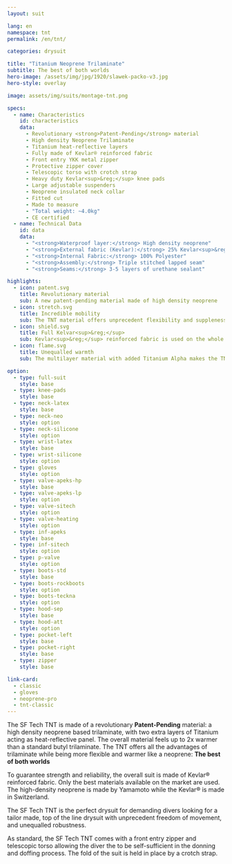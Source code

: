 ```yaml
---
layout: suit

lang: en
namespace: tnt
permalink: /en/tnt/

categories: drysuit

title: "Titanium Neoprene Trilaminate"
subtitle: The best of both worlds
hero-image: /assets/img/jpg/1920/slawek-packo-v3.jpg
hero-style: overlay

image: assets/img/suits/montage-tnt.png

specs:
  - name: Characteristics
    id: characteristics
    data:
      - Revolutionary <strong>Patent-Pending</strong> material
      - High density Neoprene Trilaminate
      - Titanium heat-reflective layers
      - Fully made of Kevlar® reinforced fabric
      - Front entry YKK metal zipper
      - Protective zipper cover
      - Telescopic torso with crotch strap
      - Heavy duty Kevlar<sup>&reg;</sup> knee pads
      - Large adjustable suspenders
      - Neoprene insulated neck collar
      - Fitted cut
      - Made to measure
      - "Total weight: ~4.0kg"
      - CE certified
  - name: Technical Data
    id: data
    data:
      - "<strong>Waterproof layer:</strong> High density neoprene"
      - "<strong>External fabric (Kevlar):</strong> 25% Kevlar<sup>&reg;</sup> / 75% Nylon"
      - "<strong>Internal Fabric:</strong> 100% Polyester"
      - "<strong>Assembly:</strong> Triple stitched lapped seam"
      - "<strong>Seams:</strong> 3-5 layers of urethane sealant"

highlights:
  - icon: patent.svg
    title: Revolutionary material
    sub: A new patent-pending material made of high density neoprene
  - icon: stretch.svg
    title: Incredible mobility
    sub: The TNT material offers unprecedent flexibility and suppleness
  - icon: shield.svg
    title: Full Kelvar<sup>&reg;</sup>
    sub: Kevlar<sup>&reg;</sup> reinforced fabric is used on the whole suit, making it incredibly resistant
  - icon: flame.svg
    title: Unequalled warmth
    sub: The multilayer material with added Titanium Alpha makes the TNT up to 2x warmer than a conventional trilam

option:
  - type: full-suit
    style: base
  - type: knee-pads
    style: base
  - type: neck-latex
    style: base
  - type: neck-neo
    style: option
  - type: neck-silicone
    style: option
  - type: wrist-latex
    style: base
  - type: wrist-silicone
    style: option
  - type: gloves
    style: option
  - type: valve-apeks-hp
    style: base
  - type: valve-apeks-lp
    style: option
  - type: valve-sitech
    style: option
  - type: valve-heating
    style: option
  - type: inf-apeks
    style: base
  - type: inf-sitech
    style: option
  - type: p-valve
    style: option
  - type: boots-std
    style: base
  - type: boots-rockboots
    style: option
  - type: boots-teckna
    style: option
  - type: hood-sep
    style: base
  - type: hood-att
    style: option
  - type: pocket-left
    style: base
  - type: pocket-right
    style: base
  - type: zipper
    style: base

link-card:
  - classic
  - gloves
  - neoprene-pro
  - tnt-classic
---
```

The SF Tech TNT is made of a revolutionary <strong>Patent-Pending</strong> material: a high density neoprene based trilaminate, with two extra layers of Titanium acting as heat-reflective panel. The overall material feels up to 2x warmer than a standard butyl trilaminate.
The TNT offers all the advantages of trilaminate while being more flexible and warmer like a neoprene: <strong>The best of both worlds</strong>

To guarantee strength and reliability, the overall suit is made of Kevlar® reinforced fabric. Only the best materials available on the market are used. The high-density neoprene is made by Yamamoto while the Kevlar® is made in Switzerland. 

The SF Tech TNT is the perfect drysuit for demanding divers looking for a tailor made, top of the line drysuit with unprecedent freedom of movement, and unequalled robustness.

As standard, the SF Tech TNT comes with a front entry zipper and telescopic torso allowing the diver the to be self-sufficient in the donning and doffing process. The fold of the suit is held in place by a crotch strap.

